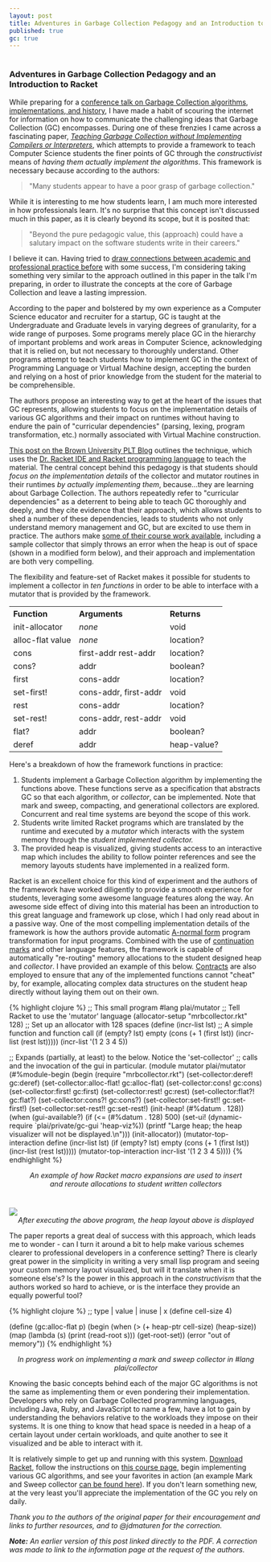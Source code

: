 ```yaml
---
layout: post
title: Adventures in Garbage Collection Pedagogy and an Introduction to Racket
published: true
gc: true
---
```

# 
### Adventures in Garbage Collection Pedagogy and an Introduction to Racket

While preparing for a <a href="http://goruco.com/speakers/2013/bernstein-mike/">conference talk on Garbage Collection algorithms, implementations, and history</a>, I have made a habit of scouring the internet for information on how to communicate the challenging ideas that Garbage Collection (GC) encompasses. During one of these frenzies I came across a fascinating paper, <a href="http://cs.brown.edu/~sk/Publications/Papers/Published/cgkmf-teach-gc/">*Teaching Garbage Collection without Implementing Compilers or Interpreters*</a>, which attempts to provide a framework to teach Computer Science students the finer points of GC through the *constructivist* means of *having them actually implement the algorithms*. This framework is necessary because according to the authors:

> "Many students appear to have a poor grasp of garbage collection."

While it is interesting to me how students learn, I am much more interested in how professionals learn. It's no surprise that this concept isn't discussed much in this paper, as it is clearly beyond its scope, but it is posited that:

> "Beyond the pure pedagogic value, this (approach) could have a salutary impact on the software students write in their careers."

I believe it can. Having tried to <a href="http://michaelrbernste.in/2013/02/23/notes-on-teaching-with-the-kernel-language-approach.html">draw connections between academic and professional practice before</a> with some success, I'm considering taking something very similar to the approach outlined in this paper in the talk I'm preparing, in order to illustrate the concepts at the core of Garbage Collection and leave a lasting impression.

According to the paper and bolstered by my own experience as a Computer Science educator and recruiter for a startup, GC is taught at the Undergraduate and Graduate levels in varying degrees of granularity, for a wide range of purposes. Some programs merely place GC in the hierarchy of important problems and work areas in Computer Science, acknowledging that it is relied on, but not necessary to thoroughly understand. Other programs attempt to teach students how to implement GC in the context of Programming Language or Virtual Machine design, accepting the burden and relying on a host of prior knowledge from the student for the material to be comprehensible.

The authors propose an interesting way to get at the heart of the issues that GC represents, allowing students to focus on the implementation details of various GC algorithms and their impact on runtimes without having to endure the pain of "curricular dependencies" (parsing, lexing, program transformation, etc.) normally associated with Virtual Machine construction.

<a href="http://blog.brownplt.org/2013/02/19/teaching-gc.html">This post on the Brown University PLT Blog</a> outlines the technique, which uses the <a href="http://racket-lang.org">Dr. Racket IDE and Racket programming language</a> to teach the material. The central concept behind this pedagogy is that students should *focus on the implementation details* of the collector and mutator routines in their runtimes *by actually implementing them*, because...they are learning about Garbage Collection. The authors repeatedly refer to "curricular dependencies" as a deterrent to being able to teach GC thoroughly and deeply, and they cite evidence that their approach, which allows students to shed a number of these dependencies, leads to students who not only understand memory management and GC, but are excited to use them in practice. The authors make <a href="http://faculty.cs.byu.edu/~jay/courses/2012/fall/330/course/gc.html">some of their course work available</a>, including a sample collector that simply throws an error when the heap is out of space (shown in a modified form below), and their approach and implementation are both very compelling.

The flexibility and feature-set of Racket makes it possible for students to implement a collector in *ten functions* in order to be able to interface with a mutator that is provided by the framework.

<center>
<table width="600">
<tr align="left">
<th>Function</th>
<th>Arguments</th>
<th>Returns</th>
</tr>
<tr><td>init-allocator</td><td><i>none</i></td><td>void</td></tr>
<tr><td>alloc-flat value</td><td><i>none</i></td><td>location?</td></tr>
<tr><td>cons</td><td>first-addr rest-addr</td><td>location?</td></tr>
<tr><td>cons?</td><td>addr</td><td>boolean?</td></tr>
<tr><td>first</td><td>cons-addr</td><td>location?</td></tr>
<tr><td>set-first!</td><td>cons-addr, first-addr</td><td>void</td></tr>
<tr><td>rest</td><td>cons-addr</td><td>location?</td></tr>
<tr><td>set-rest!</td><td>cons-addr, rest-addr</td><td>void</td></tr>
<tr><td>flat?</td><td>addr</td><td>boolean?</td></tr>
<tr><td>deref</td><td>addr</td><td>heap-value?</td></tr>
</table>
</center>

Here's a breakdown of how the framework functions in practice:

1. Students implement a Garbage Collection algorithm by implementing the functions above. These functions serve as a specification that abstracts GC so that each algorithm, or *collector*, can be implemented. Note that mark and sweep, compacting, and generational collectors are explored. Concurrent and real time systems are beyond the scope of this work.
2. Students write limited Racket programs which are translated by the runtime and executed by a *mutator* which interacts with the system memory through the *student implemented collector.*
3. The provided heap is visualized, giving students access to an interactive map which includes the ability to follow pointer references and see the memory layouts students have implemented in a realized form.

Racket is an excellent choice for this kind of experiment and the authors of the framework have worked diligently to provide a smooth experience for students, leveraging some awesome language features along the way. An awesome side effect of diving into this material has been an introduction to this great language and framework up close, which I had only read about in a passive way. One of the most compelling implementation details of the framework is how the authors provide automatic <a href="en.wikipedia.org/wiki/A-normal_form">A-normal form</a> program transformation for input programs. Combined with the use of <a href="http://docs.racket-lang.org/reference/contmarks.html">continuation marks</a> and other language features, the framework is capable of automatically "re-routing" memory allocations to the student designed heap and *collector*. I have provided an example of this below. <a href="http://docs.racket-lang.org/reference/contracts.html">Contracts</a> are also employed to ensure that any of the implemented functions cannot "cheat" by, for example, allocating complex data structures on the student heap directly without laying them out on their own.

{% highlight clojure %}
;; This small program
#lang plai/mutator ;; Tell Racket to use the 'mutator' language
(allocator-setup "mrbcollector.rkt" 128) ;; Set up an allocator with 128 spaces
(define (incr-list lst) ;; A simple function and function call
 (if (empty? lst) empty
 (cons (+ 1 (first lst)) (incr-list (rest lst)))))
(incr-list '(1 2 3 4 5))

;; Expands (partially, at least) to the below. Notice the 'set-collector'
;; calls and the invocation of the gui in particular.
(module mutator plai/mutator
  (#%module-begin
   (begin
     (require "mrbcollector.rkt")
     (set-collector:deref! gc:deref)
     (set-collector:alloc-flat! gc:alloc-flat)
     (set-collector:cons! gc:cons)
     (set-collector:first! gc:first)
     (set-collector:rest! gc:rest)
     (set-collector:flat?! gc:flat?)
     (set-collector:cons?! gc:cons?)
     (set-collector:set-first!! gc:set-first!)
     (set-collector:set-rest!! gc:set-rest!)
     (init-heap! (#%datum . 128))
     (when (gui-available?)
       (if (<= (#%datum . 128) 500)
         (set-ui! (dynamic-require `plai/private/gc-gui 'heap-viz%))
         (printf "Large heap; the heap visualizer will not be displayed.\n")))
     (init-allocator))
   (mutator-top-interaction define
    (incr-list lst)
    (if (empty? lst) empty (cons (+ 1 (first lst)) (incr-list (rest lst)))))
   (mutator-top-interaction incr-list '(1 2 3 4 5))))
{% endhighlight %}

<center><i>An example of how Racket macro expansions are used to insert<br/> and reroute allocations to student written collectors</i></center>

# 

<img src="http://michaelrbernste.in/images/heap_layout_racket.png">
<center><i>After executing the above program, the heap layout above is displayed</i></center>

The paper reports a great deal of success with this approach, which leads me to wonder - can I turn it around a bit to help make various schemes clearer to professional developers in a conference setting? There is clearly great power in the simplicity in writing a very small lisp program and seeing your custom memory layout visualized, but will it translate when it is someone else's? Is the power in this approach in the *constructivism* that the authors worked so hard to achieve, or is the interface they provide an equally powerful tool?

{% highlight clojure %}
;; type | value | inuse | x
(define cell-size 4)

(define (gc:alloc-flat p)
 (begin
   (when (> (+ heap-ptr cell-size) (heap-size))
     (map (lambda (s) 
            (print (read-root s))) (get-root-set))
     (error "out of memory"))
{% endhighlight %}
<center><i>In progress work on implementing a mark and sweep collector in #lang plai/collector</i></center>

Knowing the basic concepts behind each of the major GC algorithms is not the same as implementing them or even pondering their implementation. Developers who rely on Garbage Collected programming languages, including Java, Ruby, and JavaScript to name a few, have a lot to gain by understanding the behaviors relative to the workloads they impose on their systems. It is one thing to know that head space is needed in a heap of a certain layout under certain workloads, and quite another to see it visualized and be able to interact with it.

It is relatively simple to get up and running with this system. <a href="http://racket-lang.org/download/">Download Racket</a>, follow the instructions on <a href="http://faculty.cs.byu.edu/~jay/courses/2012/fall/330/course/gc.html">this course page</a>, begin implementing various GC algorithms, and see your favorites in action (an example Mark and Sweep collector <a href="https://github.com/plt/racket/blob/master/collects/tests/plai/gc/good-collectors/good-collector.rkt">can be found here</a>). If you don't learn something new, at the very least you'll appreciate the implementation of the GC you rely on daily.

<i>Thank you to the authors of the original paper for their encouragement and links to further resources, and to @jdmaturen for the correction.</i>

<i><b>Note:</b> An earlier version of this post linked directly to the PDF. A correction was made to link to the information page at the request of the authors.</i>
